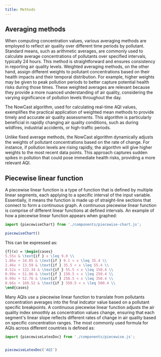 ```yaml
---
title: Methods
---
```


## Averaging methods

When computing concentration values, various averaging methods are employed to reflect air quality over different time periods by pollutant. Standard means, such as arithmetic averages, are commonly used to calculate average concentrations of pollutants over specified intervals, typically 24 hours. This method is straightforward and ensures consistency in reporting air quality levels. Weighted averaging methods, on the other hand, assign different weights to pollutant concentrations based on their health impacts and their temporal distribution. For example, higher weights may be given to peak pollution periods to better capture potential health risks during those times. These weighted averages are relevant because they provide a more nuanced understanding of air quality, considering the varying significance of pollution levels throughout the day.

The NowCast algorithm, used for calculating real-time AQI values, exemplifies the practical application of weighted mean methods to provide timely and accurate air quality assessments. This algorithm is particularly beneficial in rapidly changing air quality conditions, such as during wildfires, industrial accidents, or high-traffic periods.

Unlike fixed average methods, the NowCast algorithm dynamically adjusts the weights of pollutant concentrations based on the rate of change. For instance, if pollution levels are rising rapidly, the algorithm will give higher weights to the most recent data points. This approach captures sudden spikes in pollution that could pose immediate health risks, providing a more relevant AQI.

## Piecewise linear function

A piecewise linear function is a type of function that is defined by multiple linear segments, each applying to a specific interval of the input variable. Essentially, it means the function is made up of straight-line sections that connect to form a continuous graph. A continuous piecewise linear function is comprise of different linear functions at defined intervals. An example of how a piecewise linear function appears when graphed:

```js
import {piecewiseChart} from './components/piecewise-chart.js';
```

```js
piecewiseChart()
```

This can be expressed as:

```tex
{f}(x) = \begin{cases} 
5.55x & \text{if } x \leq 9.0 \\
1.86x + 34.05 & \text{if } 9.1 < x \leq 35.4 \\
2.46x + 13.59 & \text{if } 35.5 < x \leq 55.4 \\
0.52x + 122.34 & \text{if } 55.5 < x \leq 150.4 \\
0.99x + 51.86 & \text{if } 150.5 < x \leq 250.4 \\
0.99x + 52.76 & \text{if } 250.5 < x \leq 350.4 \\
0.66x + 169.52 & \text{if } 350.5 < x \leq 500.4 \\
\end{cases}
```

Many AQIs use a piecewise linear function to translate from pollutants concentration averages into the final indcator value based on a pollutant specific breakpoints. A continuous piecewise linear function adjusts the air quality index smoothly as concentration values change, ensuring that each segment's linear slope reflects different rates of change in air quality based on specific concentration ranges. The most commonly used formula for AQIs across different countries is defined as:

```js
import {piecewiseLatexDoc} from './components/piecewise.js';
```

```js

piecewiseLatexDoc('AQI')

```